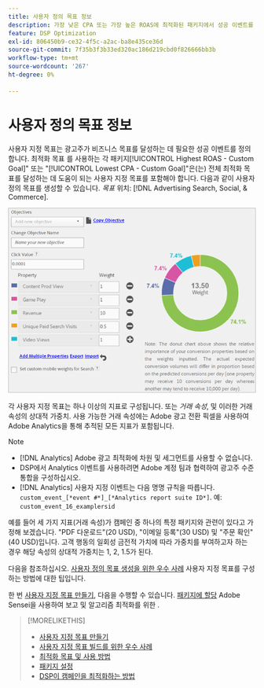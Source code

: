 ```yaml
---
title: 사용자 정의 목표 정보
description: 가장 낮은 CPA 또는 가장 높은 ROAS에 최적화된 패키지에서 성공 이벤트를 정의하는 사용자 정의 목표에 대해 알아봅니다.
feature: DSP Optimization
exl-id: 806450b9-ce32-4f5c-a2ac-ba8e435ce36d
source-git-commit: 7f35b3f3b33ed320ac186d219cbd0f826666bb3b
workflow-type: tm+mt
source-wordcount: '267'
ht-degree: 0%

---
```


# 사용자 정의 목표 정보

사용자 지정 목표는 광고주가 비즈니스 목표를 달성하는 데 필요한 성공 이벤트를 정의합니다. 최적화 목표 를 사용하는 각 패키지[!UICONTROL Highest ROAS - Custom Goal]&quot; 또는 &quot;[!UICONTROL Lowest CPA - Custom Goal]&quot;은(는) 전체 최적화 목표를 달성하는 데 도움이 되는 사용자 지정 목표를 포함해야 합니다. 다음과 같이 사용자 정의 목표를 생성할 수 있습니다. *목표* 위치: [!DNL Advertising Search, Social, & Commerce].

![사용자 정의 목표](/help/dsp/assets/objective-goals.png)

각 사용자 지정 목표는 하나 이상의 지표로 구성됩니다. 또는 *거래 속성*, 및 이러한 거래 속성의 상대적 가중치. 사용 가능한 거래 속성에는 Adobe 광고 전환 픽셀을 사용하여 Adobe Analytics을 통해 추적된 모든 지표가 포함됩니다.

>[!NOTE]
>
>* [!DNL Analytics] Adobe 광고 최적화에 차원 및 세그먼트를 사용할 수 없습니다.
>* DSP에서 Analytics 이벤트를 사용하려면 Adobe 계정 팀과 협력하여 광고주 수준 통합을 구성하십시오.
>* [!DNL Analytics] 사용자 지정 이벤트는 다음 명명 규칙을 따릅니다. `custom_event_[*event #*]_[*Analytics report suite ID*]`. 예: `custom_event_16_examplersid`


예를 들어 세 가지 지표(거래 속성)가 캠페인 중 하나의 특정 패키지와 관련이 있다고 가정해 보겠습니다. &quot;PDF 다운로드&quot;(20 USD), &quot;이메일 등록&quot;(30 USD) 및 &quot;주문 확인&quot;(40 USD)입니다. 고객 행동의 일회성 금전적 가치에 따라 가중치를 부여하고자 하는 경우 해당 속성의 상대적 가중치는 1, 2, 1.5가 된다.

다음을 참조하십시오. [사용자 정의 목표 생성을 위한 우수 사례](custom-goal-best-practices.md) 사용자 지정 목표를 구성하는 방법에 대한 팁입니다.

한 번 [사용자 지정 목표 만들기](custom-goal-create.md), 다음을 수행할 수 있습니다. [패키지에 할당](/help/dsp/campaign-management/packages/package-settings.md) Adobe Sensei을 사용하여 보고 및 알고리즘 최적화를 위한 .

>[!MORELIKETHIS]
>
>* [사용자 지정 목표 만들기](custom-goal-create.md)
>* [사용자 지정 목표 빌드를 위한 우수 사례](custom-goal-best-practices.md)
>* [최적화 목표 및 사용 방법](optimization-goals.md)
>* [패키지 설정](/help/dsp/campaign-management/packages/package-settings.md)
> * [DSP이 캠페인을 최적화하는 방법](optimization-how-dsp-optimizes-campaigns.md)

